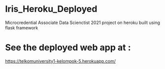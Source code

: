 # Iris_Heroku_Deployed
Microcredential Associate Data Scienctist 2021 project on heroku built using flask framework

# See the deployed web app at :
https://telkomuniversity1-kelompok-5.herokuapp.com/
